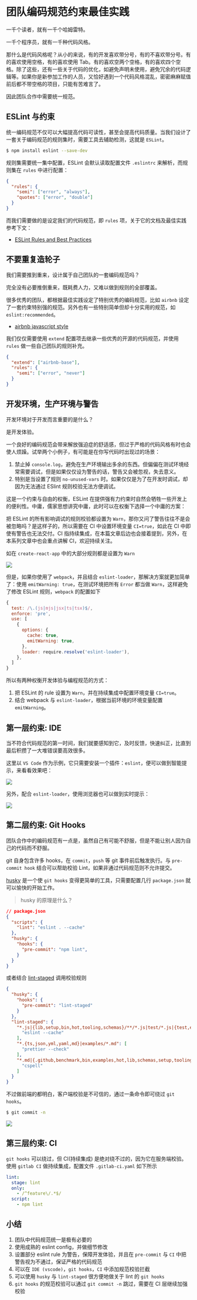 # 团队编码规范约束最佳实践

一千个读者，就有一千个哈姆雷特。

一千个程序员，就有一千种代码风格。

那什么是代码风格呢？从小的来说，有的开发喜欢带分号，有的不喜欢带分号。有的喜欢使用空格，有的喜欢使用 Tab。有的喜欢空两个空格，有的喜欢四个空格。除了这些，还有一些关于代码的优化，如避免声明未使用，避免冗余的代码逻辑等。如果你是新参加工作的人员，又恰好遇到一个代码风格混乱，密密麻麻赋值前后都不带空格的项目，只能有苦难言了。

因此团队合作中需要统一规范。

## ESLint 与约束

统一编码规范不仅可以大幅提高代码可读性，甚至会提高代码质量。当我们设计了一套关于编码规范的规则集时，需要工具去辅助检测，这就是 `ESLint`。

``` bash
$ npm install eslint --save-dev
```

规则集需要统一集中配置，ESLint 会默认读取配置文件 `.eslintrc` 来解析，而规则集在 `rules` 中进行配置：

``` json
{
  "rules": {
    "semi": ["error", "always"],
    "quotes": ["error", "double"]
  }
}
```

而我们需要做的是设定我们的代码规范，即 `rules` 项，关于它的文档及最佳实践参考下文：

+ [ESLint Rules and Best Practices](https://eslint.org/docs/rules/)

## 不要重复造轮子

我们需要推到重来，设计属于自己团队的一套编码规范吗？

完全没有必要推倒重来，既耗费人力，又难以做到规则的全部覆盖。

很多优秀的团队，都根据最佳实践设定了特别优秀的编码规范，比如 `airbnb` 设定了一套约束特别强的规范。另外也有一些特别简单但却十分实用的规范，如 `eslint:recommended`。

+ [airbnb javascript style](https://github.com/airbnb/javascript)

我们仅仅需要使用 `extend` 配置项去继承一些优秀的开源的代码规范，并使用 `rules` 做一些自己团队的规则补充。

``` json
{
  "extend": ["airbnb-base"],
  "rules": {
    "semi": ["error", "never"]
  }
}
```

## 开发环境，生产环境与警告

开发环境对于开发而言重要的是什么？

是开发体验。

一个良好的编码规范会带来解放强迫症的舒适感，但过于严格的代码风格有时也会使人烦躁。试举两个小例子，有可能是在你写代码时出现过的场景：

1. 禁止掉 `console.log`，避免在生产环境输出多余的东西。但偏偏在测试环境经常需要调试，但是如果仅仅设为警告的话，警告又会被忽视，失去意义。
1. 特别是当设置了规则 `no-unused-vars` 时。如果仅仅是为了在开发时调试，却因为无法通过 ESlint 规则校验无法方便调试。

这是一个约束与自由的权衡，ESLint 在提供强有力约束时自然会牺牲一些开发上的便利性。中庸，儒家思想讲究中庸，此时可以在权衡下选择一个中庸的方案：

把 ESLint 的所有影响调试的规则校验都设置为 `Warn`，那你又问了警告往往不是会被忽略吗？是这样子的，所以需要在 CI 中设置环境变量 `CI=true`，如此在 CI 中即使有警告也无法交付。CI 指持续集成，在本篇文章后边也会接着提到，另外，在本系列文章中也会重点讲解 CI，欢迎持续关注。

如在 `create-react-app` 中的大部分规则都是设置为 `Warn`

![](./assets/eslint.jpg)

但是，如果你使用了 `webpack`，并且结合 `eslint-loader`，那解决方案就更加简单了：使用 `emitWarning: true`，在测试环境把所有 `Error` 都当做 `Warn`，这样避免了修改 ESLint 规则，`webpack` 的配置如下

``` js
{
  test: /\.(js|mjs|jsx|ts|tsx)$/,
  enforce: 'pre',
  use: [
    {
      options: {
        cache: true,
        emitWarning: true,
      },
      loader: require.resolve('eslint-loader'),
    },
  ]
}
```

所以有两种权衡开发体验与编程规范的方式：

1. 把 ESLint 的 rule 设置为 `Warn`，并在持续集成中配置环境变量 `CI=true`。
1. 结合 webpack 与 `eslint-loader`，根据当前环境的环境变量配置 `emitWarning`。

## 第一层约束: IDE

当不符合代码规范的第一时间，我们就要感知到它，及时反馈，快速纠正，比直到最后积攒了一大堆错误要高效很多。

这里以 `VS Code` 作为示例，它只需要安装一个插件：`eslint`，便可以做到智能提示，来看看效果吧：

![](./assets/eslint-vscode.jpg)

另外，配合 `eslint-loader`，使用浏览器也可以做到实时提示：

![](./assets/eslint-tip.jpg)

## 第二层约束: Git Hooks

团队合作中的编码规范有一点是，虽然自己有可能不舒服，但是不能让别人因为自己的代码而不舒服。

git 自身包含许多 hooks，在 `commit`，`push` 等 git 事件前后触发执行。与 `pre-commit hook` 结合可以帮助校验 Lint，如果非通过代码规范则不允许提交。

[husky](https://github.com/typicode/husky) 是一个使 `git hooks` 变得更简单的工具，只需要配置几行 `package.json` 就可以愉快的开始工作。

> husky 的原理是什么？

``` json
// package.json
{
  "scripts": {
    "lint": "eslint . --cache"
  },
  "husky": {
    "hooks": {
      "pre-commit": "npm lint",
    }
  }
}
```

或者结合 [lint-staged](https://github.com/okonet/lint-staged) 调用校验规则

``` json
{
  "husky": {
    "hooks": {
      "pre-commit": "lint-staged"
    }
  },
  "lint-staged": {
    "*.js|{lib,setup,bin,hot,tooling,schemas}/**/*.js|test/*.js|{test,examples}/**/webpack.config.js}": [
      "eslint --cache"
    ],
    "*.{ts,json,yml,yaml,md}|examples/*.md": [
      "prettier --check"
    ],
    "*.md|{.github,benchmark,bin,examples,hot,lib,schemas,setup,tooling}/**/*.{md,yml,yaml,js,json}": [
      "cspell"
    ]
  }
}
```

不过做前端的都明白，客户端校验是不可信的，通过一条命令即可绕过 `git hooks`。

``` bash
$ git commit -n
```

![](http://devhumor.com/content/uploads/images/July2017/client-side-validation.jpg)

## 第三层约束: CI

`git hooks` 可以绕过，但 CI(持续集成) 是绝对绕不过的，因为它在服务端校验。使用 `gitlab CI` 做持续集成，配置文件 `.gitlab-ci.yaml` 如下所示

``` yaml
lint:
  stage: lint
  only:
    - /^feature\/.*$/
  script:
    - npm lint
```

## 小结

1. 团队中代码规范统一是极有必要的
1. 使用成熟的 eslint config，并做细节修改
1. 设置部分 eslint rule 为警告，保障开发体验，并且在 `pre-commit` 与 `CI` 中把警告视为不通过，保证严格的代码规范
1. 可以在 `IDE (vscode)`，`git hooks`，`CI` 中添加规范校验拦截
1. 可以使用 `husky` 与 `lint-staged` 很方便地做关于 lint 的 `git hooks`
1. `git hooks` 的规范校验可以通过 `git commit -n` 跳过，需要在 CI 层继续加强校验

